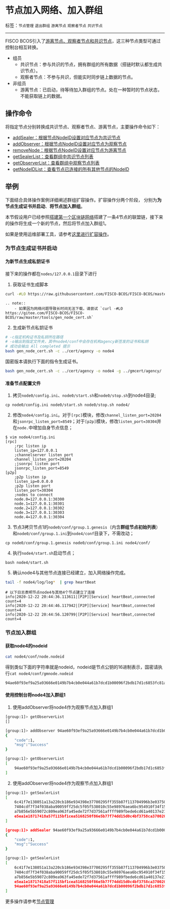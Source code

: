 # 节点加入网络、加入群组

标签：``节点管理`` ``退出群组`` ``游离节点`` ``观察者节点`` ``共识节点``

----
FISCO BCOS引入了[游离节点、观察者节点和共识节点](../design/security_control/node_management.html#id6)，这三种节点类型可通过控制台相互转换。

* 组员
  * 共识节点：参与共识的节点，拥有群组的所有数据（搭链时默认都生成共识节点）。
  * 观察者节点：不参与共识，但能实时同步链上数据的节点。
* 非组员
  * 游离节点：已启动，待等待加入群组的节点。处在一种暂时的节点状态，不能获取链上的数据。

## 操作命令

将指定节点分别转换成共识节点、观察者节点、游离节点，主要操作命令如下：

- [addSealer：根据节点NodeID设置对应节点为共识节点](../console/console_of_java_sdk.html#addsealer)
- [addObserver：根据节点NodeID设置对应节点为观察节点](../console/console_of_java_sdk.html#addobserver)
- [removeNode：根据节点NodeID设置对应节点为游离节点](../console/console_of_java_sdk.html#removenode)
- [getSealerList：查看群组中共识节点列表](../console/console_of_java_sdk.html#getsealerlist)
- [getObserverList：查看群组中观察节点列表](../console/console_of_java_sdk.html#getobserverlist)
- [getNodeIDList：查看节点已连接的所有其他节点的NodeID](../console/console_of_java_sdk.html#getnodeidlist)

## 举例

下面结合具体操作案例详细阐述群组扩容操作。扩容操作分两个阶段， 分别为**为节点生成证书并启动**、**将节点加入群组**。

本节假设用户已经参照[搭建第一个区块链网络](installation.md)搭建了一条4节点的联盟链，接下来的操作将生成一个新的节点，然后将节点加入群组1。

如果是使用运维部署工具，请参考[这里进行扩容操作](../enterprise_tools/tutorial_one_click.html#id11)。

### 为节点生成证书并启动

#### 为新节点生成私钥证书

接下来的操作都在`nodes/127.0.0.1`目录下进行

1. 获取证书生成脚本

```bash
curl -#LO https://raw.githubusercontent.com/FISCO-BCOS/FISCO-BCOS/master/tools/gen_node_cert.sh
```

```eval_rst
.. note::
    - 如果因为网络问题导致长时间无法下载，请尝试 `curl -#LO https://gitee.com/FISCO-BCOS/FISCO-BCOS/raw/master/tools/gen_node_cert.sh`
```

2. 生成新节点私钥证书

```bash
# -c指定机构证书及私钥所在路径
# -o输出到指定文件夹，其中node4/conf中会存在机构agency新签发的证书和私钥
# 成功会输出 All completed 提示
bash gen_node_cert.sh -c ../cert/agency -o node4
```

国密版本请执行下面的指令生成证书。
```bash
bash gen_node_cert.sh -c ../cert/agency -o node4 -g ../gmcert/agency/
```

#### 准备节点配置文件

1. 拷贝`node0/config.ini`、`node0/start.sh`和`node0/stop.sh`到node4目录;

```
cp node0/config.ini node0/start.sh node0/stop.sh node4/
```

2. 修改`node4/config.ini`。对于`[rpc]`模块，修改`channel_listen_port=20204`和`jsonrpc_listen_port=8549`；对于`[p2p]`模块，修改`listen_port=30304`并在`node.`中增加自身节点信息；

```
$ vim node4/config.ini
[rpc]
    ;rpc listen ip
    listen_ip=127.0.0.1
    ;channelserver listen port
    channel_listen_port=20204
    ;jsonrpc listen port
    jsonrpc_listen_port=8549
[p2p]
    ;p2p listen ip
    listen_ip=0.0.0.0
    ;p2p listen port
    listen_port=30304
    ;nodes to connect
    node.0=127.0.0.1:30300
    node.1=127.0.0.1:30301
    node.2=127.0.0.1:30302
    node.3=127.0.0.1:30303
    node.4=127.0.0.1:30304
```

3. 节点3拷贝节点1的`node0/conf/group.1.genesis`（内含**群组节点初始列表**）和`node0/conf/group.1.ini`到`node4/conf`目录下，不需改动；
```
cp node0/conf/group.1.genesis node0/conf/group.1.ini node4/conf/
```

4. 执行`node4/start.sh`启动节点；
```
bash node4/start.sh
```

5. 确认node4与其他节点连接已经建立，加入网络操作完成。

```bash
tail -f node4/log/log*  | grep heartBeat
```

```
# 以下日志表明节点node4与其他4个节点建立了连接
info|2020-12-22 20:44:36.113611|[P2P][Service] heartBeat,connected count=4
info|2020-12-22 20:44:46.117942|[P2P][Service] heartBeat,connected count=4
info|2020-12-22 20:44:56.120799|[P2P][Service] heartBeat,connected count=4
```

### 节点加入群组

#### 获取node4的nodeid

```bash
cat node4/conf/node.nodeid
```

得到类似下面的字符串就是nodeid，nodeid是节点公钥的16进制表示，国密请执行`cat node4/conf/gmnode.nodeid`

```bash
94ae60f93ef9a25a93666e0149b7b4cb0e044a61b7dcd1b00096f2bdb17d1c6853fc81a24e037c9d07803fcaf78f768de2ba56a4f729ef91baeadaa55a8ccd6e
```

#### 使用控制台将node4加入群组1

1. 使用addObserver将node4作为观察节点加入群组1

```bash
[group:1]> getObserverList
[]

[group:1]> addObserver 94ae60f93ef9a25a93666e0149b7b4cb0e044a61b7dcd1b00096f2bdb17d1c6853fc81a24e037c9d07803fcaf78f768de2ba56a4f729ef91baeadaa55a8ccd6e
{
    "code":1,
    "msg":"Success"
}

[group:1]> getObserverList
[
    94ae60f93ef9a25a93666e0149b7b4cb0e044a61b7dcd1b00096f2bdb17d1c6853fc81a24e037c9d07803fcaf78f768de2ba56a4f729ef91baeadaa55a8ccd6e
]
```

2. 使用addObserver将node4作为观察节点加入群组1

```bash
[group:1]> getSealerList
[
    6c41f7e138051a13a220cb186e934398e37700295ff355b87f113704996b3e03750100e16653cda18b5f954d3b7b08d068ca4a9d65cec5a40db980b697ffb699,
    7404cdf7f34f038aba90059ff25dc5f05f538010c55e98976aea6bc954910f34f15a255869751c8fe564bdb0fa1eee8e2db47eeca0fdd1359beaac6adcd37ede,
    a7b856e5b59072c809ea963fa45ede72f7d37561affff989fbede6cd61a40137e2146db205434788e61b89a57f08c614cd283e5e915c23714c2fa685237e8bdb,
    e5ea1e18717418a57f115bf1cea5168250f86e5b77f74dd15d0c4bf3758ca37002059ba2e54131296d1646a62be5faf85e243dac8d33d452acd63e20428b72ed
]

[group:1]> addSealer 94ae60f93ef9a25a93666e0149b7b4cb0e044a61b7dcd1b00096f2bdb17d1c6853fc81a24e037c9d07803fcaf78f768de2ba56a4f729ef91baeadaa55a8ccd6e
{
    "code":1,
    "msg":"Success"
}

[group:1]> getSealerList
[
    6c41f7e138051a13a220cb186e934398e37700295ff355b87f113704996b3e03750100e16653cda18b5f954d3b7b08d068ca4a9d65cec5a40db980b697ffb699,
    7404cdf7f34f038aba90059ff25dc5f05f538010c55e98976aea6bc954910f34f15a255869751c8fe564bdb0fa1eee8e2db47eeca0fdd1359beaac6adcd37ede,
    a7b856e5b59072c809ea963fa45ede72f7d37561affff989fbede6cd61a40137e2146db205434788e61b89a57f08c614cd283e5e915c23714c2fa685237e8bdb,
    e5ea1e18717418a57f115bf1cea5168250f86e5b77f74dd15d0c4bf3758ca37002059ba2e54131296d1646a62be5faf85e243dac8d33d452acd63e20428b72ed,
    94ae60f93ef9a25a93666e0149b7b4cb0e044a61b7dcd1b00096f2bdb17d1c6853fc81a24e037c9d07803fcaf78f768de2ba56a4f729ef91baeadaa55a8ccd6e
]
```

更多操作请参考[节点管理](../blockchain_dev/node_management.md)
